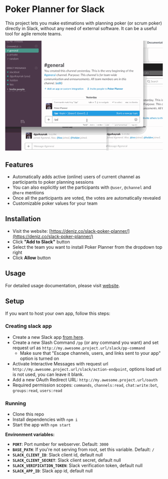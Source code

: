# Poker Planner for Slack

This project lets you make estimations with planning poker (or scrum poker) directly in Slack, without any need of external software.
It can be a useful tool for agile remote teams.

[![Demonstration](./demo.gif)](https://deniz.co/slack-poker-planner/)

## Features

- Automatically adds active (online) users of current channel as participants
to poker planning sessions
- You can also explicitly set the participants with `@user`, `@channel` and
`@here` mentions
- Once all the participants are voted, the votes are automatically revealed
- Customizable poker values for your team

## Installation

- Visit the website: [https://deniz.co/slack-poker-planner/](https://deniz.co/slack-poker-planner/)
- Click **"Add to Slack"** button
- Select the team you want to install Poker Planner from the dropdown top right
- Click **Allow** button

## Usage

For detailed usage documentation, please visit [website](https://deniz.co/slack-poker-planner/#usage).

## Setup

If you want to host your own app, follow this steps:

### Creating slack app

- Create a new Slack app [from here](https://api.slack.com/apps).
- Create a new Slash Command `/pp` (or any command you want) and set request url as `http://my.awesome.project.url/slack/pp-command`
    - Make sure that "Escape channels, users, and links sent to your app" option is turned on
- Activate Interactive Messages with request url `http://my.awesome.project.url/slack/action-endpoint`, options load url is not used, you can leave it blank.
- Add a new OAuth Redirect URL: `http://my.awesome.project.url/oauth`
- Required permission scopes: `commands`, `channels:read`, `chat:write:bot`, `groups:read`, `users:read`


### Running

- Clone this repo
- Install dependencies with `npm i`
- Start the app with `npm start`

**Environment variables:**
- **`PORT`**: Port number for webserver. Default: `3000`
- **`BASE_PATH`**: If you're not serving from root, set this variable. Default: `/`
- **`SLACK_CLIENT_ID`**: Slack client id, default null
- **`SLACK_CLIENT_SECRET`**: Slack client secret, default null
- **`SLACK_VERIFICATION_TOKEN`**: Slack verification token, default null
- **`SLACK_APP_ID`**: Slack app id, default null
